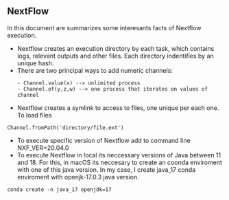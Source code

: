 ## NextFlow

In this document are summarizes some interesants facts of Nextflow execution.

- Nextflow creates an execution directory by each task, which contains logs, relevant outputs and other files. Each directory indentifies by an unique hash.
- There are two principal ways to add numeric channels:
  ```
  - Channel.value(x) --> unlimited process
  - Channel.of(y,z,w) --> one process that iterates on values of channel
  ```
- Nextflow creates a symlink to access to files, one unique per each one. To load files
```
Channel.fromPath('directory/file.ext')
```
- To execute specific version of Nextflow add to command line NXF_VER=20.04.0
- To execute Nextflow in local its neccessary versions of Java between 11 and 18. For this, in macOS its neccesary to create an coonda enviroment with one of this java version. In my case, I create java_17 conda enviroment with openjk-17.0.3 java version.
```
conda create -n java_17 openjdk=17
```

